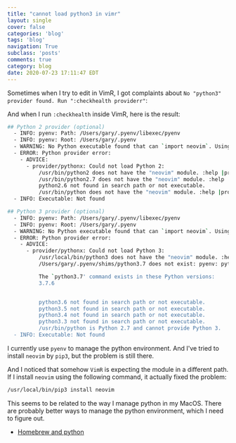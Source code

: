 ```yaml
---
title: "cannot load python3 in vimr"
layout: single
cover: false
categories: 'blog'
tags: 'blog'
navigation: True
subclass: 'posts'
comments: true
category: blog
date: 2020-07-23 17:11:47 EDT
---
```


Sometimes when I try to edit in VimR, I got complaints about `No "python3" provider found. Run ":checkhealth providerr"`:

And when I run `:checkhealth` inside VimR, here is the result:

```bash
## Python 2 provider (optional)
  - INFO: pyenv: Path: /Users/gary/.pyenv/libexec/pyenv
  - INFO: pyenv: Root: /Users/gary/.pyenv
  - WARNING: No Python executable found that can `import neovim`. Using the first available executable for diagnostics.
  - ERROR: Python provider error:
    - ADVICE:
      - provider/pythonx: Could not load Python 2:
          /usr/bin/python2 does not have the "neovim" module. :help |provider-python|
          /usr/bin/python2.7 does not have the "neovim" module. :help |provider-python|
          python2.6 not found in search path or not executable.
          /usr/bin/python does not have the "neovim" module. :help |provider-python|
  - INFO: Executable: Not found

## Python 3 provider (optional)
  - INFO: pyenv: Path: /Users/gary/.pyenv/libexec/pyenv
  - INFO: pyenv: Root: /Users/gary/.pyenv
  - WARNING: No Python executable found that can `import neovim`. Using the first available executable for diagnostics.
  - ERROR: Python provider error:
    - ADVICE:
      - provider/pythonx: Could not load Python 3:
          /usr/local/bin/python3 does not have the "neovim" module. :help |provider-python|
          /Users/gary/.pyenv/shims/python3.7 does not exist: pyenv: python3.7: command not found

          The `python3.7' command exists in these Python versions:
          3.7.6


          python3.6 not found in search path or not executable.
          python3.5 not found in search path or not executable.
          python3.4 not found in search path or not executable.
          python3.3 not found in search path or not executable.
          /usr/bin/python is Python 2.7 and cannot provide Python 3.
  - INFO: Executable: Not found
```

I currently use `pyenv` to manage the python environment. And I've tried to install `neovim` by `pip3`, but the problem is still there.

And I noticed that somehow `VimR` is expecting the module in a different path. If I install `neovim` using the following command, it actually fixed the problem:

```bash
/usr/local/bin/pip3 install neovim
```

This seems to be related to the way I manage python in my MacOS. There are probably better ways to manage the python environment, which I need to figure out.

- [Homebrew and python](https://docs.brew.sh/Homebrew-and-Python)
